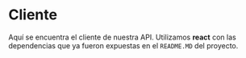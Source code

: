 # Cliente

Aquí se encuentra el cliente de nuestra API. Utilizamos **react** con las dependencias que ya fueron expuestas en el `README.MD` del proyecto.